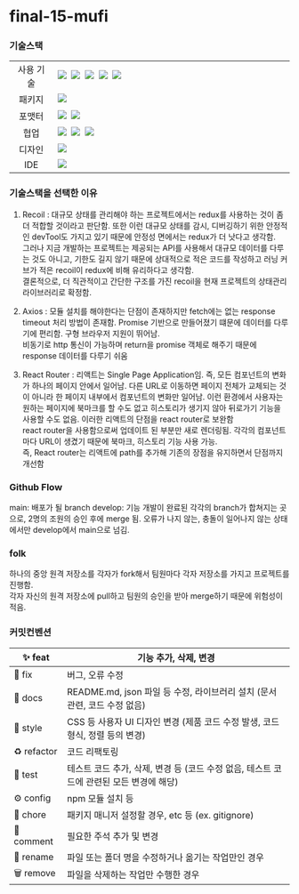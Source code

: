 # final-15-mufi

### 기술스택

<table>
<tr>
 <td align="center" width="100px">사용 기술</td>
 <td width="800px">
  <img src="https://img.shields.io/badge/React-61DAFB?style=for-the-badge&logo=React&logoColor=ffffff"/>&nbsp  
  <img src="https://img.shields.io/badge/Recoil-764ABC?style=for-the-badge&logo=Redux&logoColor=white"/>&nbsp 
   <img src="https://img.shields.io/badge/React%20Router-CA4245?style=for-the-badge&logo=ReactRouter&logoColor=white"/>&nbsp 
  <img src="https://img.shields.io/badge/styled--components-DB7093?style=for-the-badge&logo=styled-components&logoColor=white"/>&nbsp 
   <img src="https://img.shields.io/badge/axios-7F2B7B?style=for-the-badge&logo=axios&logoColor=white"/>&nbsp 
   <!-- <img src="https://img.shields.io/badge/babel-F9DC3E?style=for-the-badge&logo=babel&logoColor=white"/>&nbsp -->
    </td>
</tr>
<tr>
 <td align="center">패키지</td>
 <td>
    <img src="https://img.shields.io/badge/npm-CB3837?style=for-the-badge&logo=NPM&logoColor=ffffff"/>&nbsp 
  </td>
</tr>
<tr>
 <td align="center">포맷터</td>
 <td>
  <img src="https://img.shields.io/badge/Prettier-373338?style=for-the-badge&logo=Prettier&logoColor=ffffff"/>&nbsp 
 <img src="https://img.shields.io/badge/eslint-4B32C3?style=for-the-badge&logo=eslint&logoColor=white">
 </td>
</tr>
<tr>
 <td align="center">협업</td>
 <td>
    <img src="https://img.shields.io/badge/GitHub-181717?style=for-the-badge&logo=GitHub&logoColor=white"/>&nbsp 
    <img src="https://img.shields.io/badge/Notion-5a5d69?style=for-the-badge&logo=Notion&logoColor=white"/>&nbsp
    <img src="https://img.shields.io/badge/Discord-4263f5?style=for-the-badge&logo=Discord&logoColor=white"/>&nbsp  
 </td>
 <tr>
  <td align="center">디자인</td>
 <td>
    <img src="https://img.shields.io/badge/Figma-d90f42?style=for-the-badge&logo=Figma&logoColor=white"/>&nbsp  
 </td>
</tr>
<tr>
 <td align="center">IDE</td>
 <td>
    <img src="https://img.shields.io/badge/VSCode-007ACC?style=for-the-badge&logo=Visual%20Studio%20Code&logoColor=white"/>&nbsp
</tr>
</table>

### 기술스택을 선택한 이유

1. Recoil : 대규모 상태를 관리해야 하는 프로젝트에서는 redux를 사용하는 것이 좀 더 적합할 것이라고 판단함. 또한 이런 대규모 상태를 감시, 디버깅하기 위한 안정적인 devTool도 가지고 있기 때문에 안정성 면에서는 redux가 더 낫다고 생각함. <br>
   그러나 지금 개발하는 프로젝트는 제공되는 API를 사용해서 대규모 데이터를 다루는 것도 아니고, 기한도 길지 않기 때문에 상대적으로 적은 코드를 작성하고 러닝 커브가 적은 recoil이 redux에 비해 유리하다고 생각함. <br>
   결론적으로, 더 직관적이고 간단한 구조를 가진 recoil을 현재 프로젝트의 상태관리 라이브러리로 확정함.

2. Axios : 모듈 설치를 해야한다는 단점이 존재하지만 fetch에는 없는 response timeout 처리 방법이 존재함. Promise 기반으로 만들어졌기 떄문에 데이터를 다루기에 편리함. 구형 브라우저 지원이 뛰어남.<br>
   비동기로 http 통신이 가능하며 return을 promise 객체로 해주기 때문에 response 데이터를 다루기 쉬움

3. React Router : 리액트는 Single Page Application임. 즉, 모든 컴포넌트의 변화가 하나의 페이지 안에서 일어남. 다른 URL로 이동하면 페이지 전체가 교체되는 것이 아니라 한 페이지 내부에서 컴포넌트의 변화만 일어남. 이런 환경에서 사용자는 원하는 페이지에 북마크를 할 수도 없고 히스토리가 생기지 않아 뒤로가기 기능을 사용할 수도 없음. 이러한 리액트의 단점을 react router로 보완함
   <br>
   react router을 사용함으로써 업데이트 된 부분만 새로 렌더링됨. 각각의 컴포넌트마다 URL이 생겼기 때문에 북마크, 히스토리 기능 사용 가능.
   <br>
   즉, React router는 리액트에 path를 추가해 기존의 장점을 유지하면서 단점까지 개선함

### Github Flow

main: 배포가 될 branch
develop: 기능 개발이 완료된 각각의 branch가 합쳐지는 곳으로, 2명의 조원의 승인 후에 merge 됨. 오류가 나지 않는, 충돌이 일어나지 않는 상태에서만 develop에서 main으로 넘김.

### folk

하나의 중앙 원격 저장소를 각자가 fork해서 팀원마다 각자 저장소를 가지고 프로젝트를 진행함.<br>
각자 자신의 원격 저장소에 pull하고 팀원의 승인을 받아 merge하기 때문에 위험성이 적음. <br>

### 커밋컨벤션

| ✨ feat | 기능 추가, 삭제, 변경 |
| --- | --- |
| 🐛 fix | 버그, 오류 수정 |
| 📝 docs | README.md, json 파일 등 수정, 라이브러리 설치 (문서 관련, 코드 수정 없음) |
| 🎨 style | CSS 등 사용자 UI 디자인 변경 (제품 코드 수정 발생, 코드 형식, 정렬 등의 변경) |
| ♻️ refactor | 코드 리팩토링 |
| 🧪 test | 테스트 코드 추가, 삭제, 변경 등 (코드 수정 없음, 테스트 코드에 관련된 모든 변경에 해당) |
| ⚙️ config | npm 모듈 설치 등 |
| 🌱 chore | 패키지 매니저 설정할 경우, etc 등 (ex. gitignore) |
| 💬 comment | 필요한 주석 추가 및 변경 |
| 🚚 rename | 파일 또는 폴더 명을 수정하거나 옮기는 작업만인 경우 |
| 🗑️ remove | 파일을 삭제하는 작업만 수행한 경우 |
